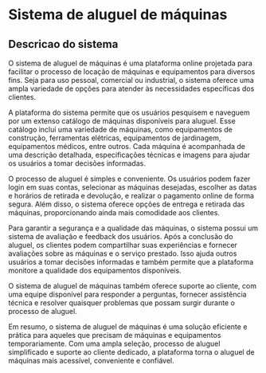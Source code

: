 # Sistema de aluguel de máquinas

## Descricao do sistema

O sistema de aluguel de máquinas é uma plataforma online projetada para facilitar o processo de locação de máquinas e 
equipamentos para diversos fins. Seja para uso pessoal, comercial ou industrial, o sistema oferece uma ampla variedade 
de opções para atender às necessidades específicas dos clientes.

A plataforma do sistema permite que os usuários pesquisem e naveguem por um extenso catálogo de máquinas disponíveis 
para aluguel. Esse catálogo inclui uma variedade de máquinas, como equipamentos de construção, ferramentas elétricas, 
equipamentos de jardinagem, equipamentos médicos, entre outros. Cada máquina é acompanhada de uma descrição detalhada, 
especificações técnicas e imagens para ajudar os usuários a tomar decisões informadas.

O processo de aluguel é simples e conveniente. Os usuários podem fazer login em suas contas, selecionar as máquinas 
desejadas, escolher as datas e horários de retirada e devolução, e realizar o pagamento online de forma segura. Além 
disso, o sistema oferece opções de entrega e retirada das máquinas, proporcionando ainda mais comodidade aos clientes.

Para garantir a segurança e a qualidade das máquinas, o sistema possui um sistema de avaliação e feedback dos usuários. 
Após a conclusão do aluguel, os clientes podem compartilhar suas experiências e fornecer avaliações sobre as máquinas e 
o serviço prestado. Isso ajuda outros usuários a tomar decisões informadas e também permite que a plataforma monitore a 
qualidade dos equipamentos disponíveis.

O sistema de aluguel de máquinas também oferece suporte ao cliente, com uma equipe disponível para responder a perguntas, 
fornecer assistência técnica e resolver quaisquer problemas que possam surgir durante o processo de aluguel.

Em resumo, o sistema de aluguel de máquinas é uma solução eficiente e prática para aqueles que precisam de máquinas e 
equipamentos temporariamente. Com uma ampla seleção, processo de aluguel simplificado e suporte ao cliente dedicado, a 
plataforma torna o aluguel de máquinas mais acessível, conveniente e confiável.